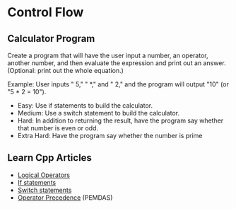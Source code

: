 # Control Flow

## Calculator Program

Create a program that will have the user input a number, an operator, another number, and then evaluate the expression and print out an answer. (Optional: print out the whole equation.)  

Example: User inputs " 5," " *," and " 2," and the program will output "10" (or "5 * 2 = 10").

* Easy: Use if statements to build the calculator.
* Medium: Use a switch statement to build the calculator.
* Hard: In addition to returning the result, have the program say whether that number is even or odd.
* Extra Hard: Have the program say whether the number is prime

## Learn Cpp Articles

* [Logical Operators](http://www.learncpp.com/cpp-tutorial/36-logical-operators/)
* [If statements](http://www.learncpp.com/cpp-tutorial/52-if-statements/)
* [Switch statements](http://www.learncpp.com/cpp-tutorial/53-switch-statements/)
* [Operator Precedence](http://www.learncpp.com/cpp-tutorial/31-precedence-and-associativity/) (PEMDAS)